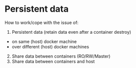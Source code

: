 # Persistent data
How to work/cope with the issue of:
1. Persistent data (retain data even after a container destroy)
  - on same (host) docker machine
  - over different (host) docker machines
2. Share data between containers (RO/RW/Master)
3. Share data between containers and host
